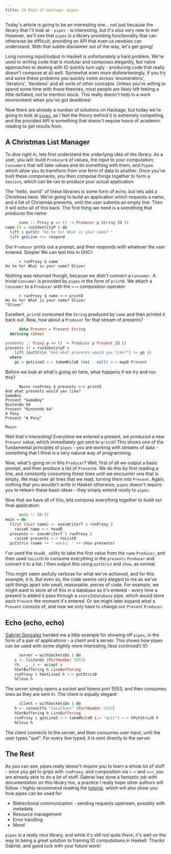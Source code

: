 ```yaml
---
title: 24 Days of Hackage: pipes
---
```


Today's article is going to be an interesting one... not just because the
library that I'll look at - `pipes` - is interesting, but it's also very new to
me!  However, we'll see that `pipes` is a library providing functionality that
can otherwise be difficult, providing an API that even us newbies can
understand. With that subtle disclaimer out of the way, let's get going!

Long running input/output in Haskell is unfortunately a hard problem. We're used
to writing code that is modular and composes elegantly, but naïve approaches to
dealing with IO quickly turn ugly - producing code that really doesn't compose
at all well. Somewhat even more dishearteningly, if you try and solve these
problems you quickly come across 'enumerators', 'iterators', 'iteratees' and all
sorts of other concepts. Unless you're willing to spend some time with these
theories, most people are likely left feeling a little deflated, not to mention
stuck. This really doesn't help in a work environment when you've got deadlines!

Now there are already a number of solutions on Hackage, but today we're going to
look at [`pipes`](http://hackage.haskell.org/package/pipes), as I feel the
theory behind it is extremely compelling, and the provided API is something that
doesn't require hours of academic reading to get results from.

## A Christmas List Manager

To dive right in, lets first understand the underlying idea of the library. As a
user, you will: build `Producer`s of values, the input to your computation;
`Consumer`s that will take values and do something with them, and `Pipe`s which
allow you to transform from one form of data to another. Once you've built these
components, you then compose things together to form a `Session`, which can be
ran to produce your actual application.

The "hello, world" of these libraries is some form of echo, but lets add a
Christmas twist. We're going to build an application which requests a name, and
a list of Christmas presents, until the user submits an empty line. Then it will
echo all of this back. The first thing we need is a something that *produces*
the name:

```haskell
      name :: Proxy p => () -> Producer p String IO ()
name () = runIdentityP $ do
  lift $ putStr "Ho ho ho! What is your name? "
  lift getLine >>= respond
```

Our `Producer` prints out a prompt, and then responds with whatever the user
entered. Simple! We can test this in GHCi:

```
      > runProxy $ name
Ho ho ho! What is your name? Oliver
```

Nothing was returned though, because we didn't connect a `Consumer`. A trivial
`Consumer` is provided by `pipes` in the form of `printD`. We attach a
`Consumer` to a `Producer` with the `>->` composition operator:

```
      > runProxy $ name >-> printD
Ho ho ho! What is your name? Oliver
"Oliver"
```

Excellent, `printD` consumed the `String` produced by `name` and then printed it
back out. Now, how about a `Producer` for that stream of presents?

```haskell
      data Present = Present String
  deriving (Show)

presents :: Proxy p => () -> Producer p Present IO ()
presents () = runIdentityP $
    lift (putStrLn "And what presents would you like?") >> go ()
  where
    go = getLineS >-> takeWhileD (not . null) >-> mapD Present
```

Before we look at what's going on here, what happens if we try and run this?

```
      Main> runProxy $ presents >-> printD
And what presents would you like?
GameBoy
Present "GameBoy"
Nintendo 64
Present "Nintendo 64"
A Pony
Present "A Pony"

Main>
```

Well that's interesting! Everytime we entered a present, we *produced* a new
`Present` value, which immediately got sent to `printD`! This shows one of the
fundamental principles of `pipes` - you are working with streams of data -
something that I think is a very natural way of programming.

Now, what's going on in this `Producer`? Well, first of all we output a basic
prompt, and then produce a list of `Present`s. We do this by first reading a
line, and constantly consuming these lines until we encounter one that is
empty. We map over all lines that we read, turning them into `Present`. Again,
nothing that you wouldn't write in Haskell otherwise; `pipes` doesn't require
you to relearn these basic ideas - they simply extend nicely to `pipes`.

Now that we have all of this, lets compose everything together to build our
final application:

```haskell
      main :: IO ()
main = do
  First (Just name) <- execWriterT $ runProxy $
    raiseK name >-> headD_
  presents <- execWriterT $ runProxy $
    raiseK presents >-> toListD
  putStrLn (name ++ " wants: " ++ show presents)
```

I've used the `headD_` utility to take the first value from the `name`
`Producer`, and then used `toListD` to consume everything in the `presents`
`Producer` and convert it to a list. I then output this using `putStrLn` and
`show`, as normal.

This might seem awfully verbose for what we've achieved, and for this example,
it is. But even so, the code seems very elegant to me as we've split things
apart into small, reasonable, pieces of code. For example, we might want to
store all of this in a database as it's entered - every time a present is added
it pass through a `storeInDatabase` pipe, which would store each `Present` the
moment it's entered. Or we might later expand what a `Present` consists of, and
now we only have to change our `Present` `Producer`.

## Echo (echo, echo)

[Gabriel Gonzalez](http://haskellforall.com) handed me a little example for
showing off `pipes`, in the form of a pair of applications - a client and a
server. This shows how pipes can be used with some slightly more interesting
(less contrived!) IO:

```haskell
      server = withSocketsDo $ do
    s <- listenOn (PortNumber 5553)
    (h, _, _) <- accept s
    hSetBuffering h LineBuffering
    runProxy $ hGetLineS h >-> putStrLnD
    hClose h
```

The server simply opens a socket and listens port 5553, and then consumes lines
as they are sent in. The client is equally elegant:

```haskell
      client = withSocketsDo $ do
    h <- connectTo "localhost" (PortNumber 5553)
    hSetBuffering h LineBuffering
    runProxy $ getLineS >-> takeWhileD (/= "quit") >-> hPutStrLnD h
    hClose h
```

The client connects to the server, and then consumes user input, until the user
types "quit". For every line typed, it is sent directly to the server.

## The Rest

As you can see, pipes really doesn't require you to learn a whole lot of stuff -
once you get to grips with `runProxy`, and composition via `>->` and `>=>`, you
are already able to do a *lot* of stuff. Gabriel has done a fantastic job with
documentation on this library too, a practice I really hope other authors will
follow. I highly recommend reading the
[tutorial](http://hackage.haskell.org/packages/archive/pipes/3.0.0/doc/html/Control-Proxy-Tutorial.html),
which will also show you how pipes can be used for:

- Bidirectional communication - sending requests upstream, possibly with
  metadata.
- Resource management
- Error handling
- More!

`pipes` is a really nice library, and while it's still not quite there, it's
well on the way to being a great solution to framing IO computations in
Haskell. Thanks Gabriel, and good luck with your future work!
